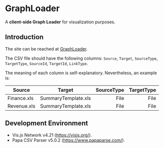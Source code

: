 # GraphLoader
A **client-side Graph Loader** for visualization purposes.

## Introduction

The site can be reached at [GraphLoader](https://thachngoctran.github.io/GraphLoader/).

The CSV file should have the following columns: `Source`, `Target`, `SourceType`, `TargetType`, `SourceId`, `TargetId`, `LinkType`.

The meaning of each column is self-explanatory. Nevertheless, an example is:

| Source        | Target                | SourceType  | TargetType    | SourceId      | TargetId  | LinkType  |
| ------------- |:---------------------:| -----------:| -------------:| -------------:| ---------:| ---------:|
| Finance.xls   | SummaryTemplate.xls   | File        | File          | fh24382       | keef49t   | REFER_TO  |
| Revenue.xls   | SummaryTemplate.xls   | File        | File          | 3uh2k3f       | keef49t   | REFER_TO  |

## Development Environment

+ Vis.js Network v4.21 (https://visjs.org/).
+ Papa CSV Parser v5.0.2 (https://www.papaparse.com/).

